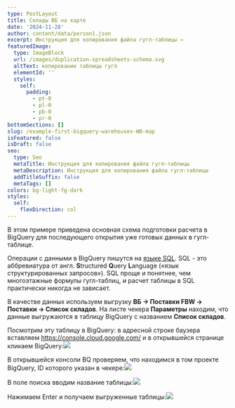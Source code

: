 ```yaml
---
type: PostLayout
title: Склады ВБ на карте
date: '2024-11-28'
author: content/data/person1.json
excerpt: Инструкция для копирования файла гугл-таблицы →
featuredImage:
  type: ImageBlock
  url: /images/duplication-spreadsheets-schema.svg
  altText: копирование таблицы гугл
  elementId: ''
  styles:
    self:
      padding:
        - pt-0
        - pl-0
        - pb-0
        - pr-0
bottomSections: []
slug: /example-first-bigquery-warehouses-WB-map
isFeatured: false
isDraft: false
seo:
  type: Seo
  metaTitle: Инструкция для копирования файла гугл-таблицы
  metaDescription: Инструкция для копирования файла гугл-таблицы
  addTitleSuffix: false
  metaTags: []
colors: bg-light-fg-dark
styles:
  self:
    flexDirection: col
---
```

В этом примере приведена основная схема подготовки расчета в BigQuery для последующего открытия уже готовых данных в гугл-таблице.

Операции с данными в BigQuery пишутся на [языке SQL](https://cloud.google.com/bigquery/docs/introduction-sql). SQL - это аббревиатура от англ. **S**tructured **Q**uery **L**anguage («язык структурированных запросов»). SQL проще и понятнее, чем многоэтажные формулы гугл-таблиц, и расчет таблицы в SQL практически никогда не зависает.

В качестве данных используем выгрузку **ВБ → Поставки FBW → Поставки → Список складов**. На листе чекера **Параметры** находим, что данные выгружаются в таблицу BigQuery с названием **Список складов**.

Посмотрим эту таблицу в BigQuery: в адресной строке баузера вставляем <https://console.cloud.google.com/> и в открывшейся странице кликаем BigQuery:![](/images/BQ.PNG)

В открывшейся консоли BQ проверяем, что находимся в том проекте BigQuery, ID которого указан в чекере:![](/images/%D0%9F%D1%80%D0%BE%D0%B5%D0%BA%D1%82.PNG)

В поле поиска вводим название таблицы:![](/images/%D0%9E%D0%BA%D0%BD%D0%BE%20%D0%BF%D0%BE%D0%B8%D1%81%D0%BA%D0%B0.PNG)

Нажимаем Enter и получаем выгруженные таблицы:![](/images/%D0%9F%D0%BE%D0%B8%D1%81%D0%BA.PNG)
